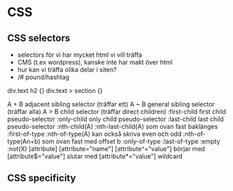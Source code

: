 # CSS 

## CSS selectors

- selectors för vi har mycket html vi vill träffa
- CMS (t.ex wordpress), kanske inte har makt över html
- hur kan vi träffa olika delar i siten?
- /# pound/hashtag

div.text h2 {}
div.text > section  {}

A + B adjacent sibling selector (träffar ett)
A ~ B general sibling selector (träffar alla)
A > B child selector (träffar direct children)
:first-child first child pseudo-selector
:only-child only child pseudo-selector
:last-child last child pseudo-selector
:nth-child(A)
:nth-last-child(A) som ovan fast baklänges
:first-of-type
:nth-of-type(A)   kan också skriva even och odd
:nth-of-type(An+b) som ovan fast med offset b
:only-of-type
:last-of-type
:empty
:not(X)
[attribute]
[attribute="name"]
[attribute^="value"]   börjar med
[attribute$="value"]   slutar med
[attribute*="value"]   wildcard


## CSS specificity